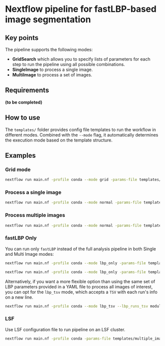 # Nextflow pipeline for fastLBP-based image segmentation

## Key points
The pipeline supports the following modes:
- **GridSearch** which allows you to specify lists of parameters for each step to run the pipeline using all possible combinations.
- **SingleImage** to process a single image.
- **MultiImage** to process a set of images.

## Requirements
**(to be completed)**

## How to use

The `templates/` folder provides config file templates to run the workflow in different modes. Combined with the `--mode` flag, it automatically determines the execution mode based on the template structure.

## Examples

### Grid mode
```bash
nextflow run main.nf -profile conda --mode grid -params-file templates/grid_search_template.yaml
```

### Process a single image

```bash
nextflow run main.nf -profile conda --mode normal -params-file templates/single_image.yaml
```

### Process multiple images

```bash
nextflow run main.nf -profile conda --mode normal -params-file templates/multiple_images.yaml
```

### fastLBP Only

You can run only `fastLBP` instead of the full analysis pipeline in both Single and Multi Image modes:

```bash
nextflow run main.nf -profile conda --mode lbp_only -params-file templates/multiple_images.yaml
```

```bash
nextflow run main.nf -profile conda --mode lbp_only -params-file templates/single_image.yaml
```

Alternatively, if you want a more flexible option than using the same set of LBP parameters provided in a YAML file to process all images of interest, you can opt for the `lbp_tsv` mode, which accepts a `TSV` with each run's info on a new line.

```bash
nextflow run main.nf -profile conda --mode lbp_tsv --lbp_runs_tsv modules/feature_extraction/lbp_only_template.tsv --outdir /path/to/outdir
```


### LSF
Use LSF configuration file to run pipeline on an LSF cluster.
```bash
nextflow run main.nf -profile conda -params-file templates/multiple_images.yaml -c lsf_config.config --mode lbp_only
```
